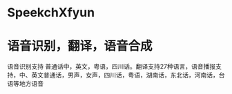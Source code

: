 # SpeekchXfyun
语音识别，翻译，语音合成
=====================================================================================
语音识别支持 普通话中，英文，粤语，四川话。翻译支持27种语言，语音播报支持，中、英文普通话，男声，女声，四川话，粤语，湖南话，东北话，河南话，台语等地方语音
